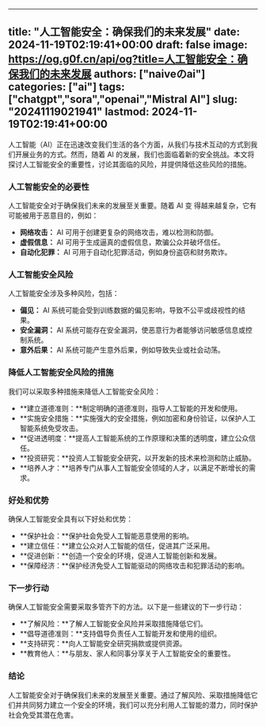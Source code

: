 
---
title: "人工智能安全：确保我们的未来发展"
date: 2024-11-19T02:19:41+00:00
draft: false
image: https://og.g0f.cn/api/og?title=人工智能安全：确保我们的未来发展
authors: ["naiveのai"]
categories: ["ai"]
tags: ["chatgpt","sora","openai","Mistral AI"]
slug: "20241119021941"
lastmod: 2024-11-19T02:19:41+00:00
---
人工智能（AI）正在迅速改变我们生活的各个方面，从我们与技术互动的方式到我们开展业务的方式。然而，随着 AI 的发展，我们也面临着新的安全挑战。本文将探讨人工智能安全的重要性，讨论其面临的风险，并提供降低这些风险的措施。

### 人工智能安全的必要性

人工智能安全对于确保我们未来的发展至关重要。随着 AI 变 得越来越复杂，它有可能被用于恶意目的，例如：

* **网络攻击：** AI 可用于创建更复杂的网络攻击，难以检测和防御。
* **虚假信息：** AI 可用于生成逼真的虚假信息，欺骗公众并破坏信任。
* **自动化犯罪：** AI 可用于自动化犯罪活动，例如身份盗窃和财务欺诈。

### 人工智能安全风险

人工智能安全涉及多种风险，包括：

* **偏见：** AI 系统可能会受到训练数据的偏见影响，导致不公平或歧视性的结果。
* **安全漏洞：** AI 系统可能存在安全漏洞，使恶意行为者能够访问敏感信息或控制系统。
* **意外后果：** AI 系统可能产生意外后果，例如导致失业或社会动荡。

### 降低人工智能安全风险的措施

我们可以采取多种措施来降低人工智能安全风险：

* **建立道德准则：**制定明确的道德准则，指导人工智能的开发和使用。
* **实施安全措施：**实施强大的安全措施，例如加密和身份验证，以保护人工智能系统免受攻击。
* **促进透明度：**提高人工智能系统的工作原理和决策的透明度，建立公众信任。
* **投资研究：**投资人工智能安全研究，以开发新的技术来检测和防止威胁。
* **培养人才：**培养专门从事人工智能安全领域的人才，以满足不断增长的需求。

### 好处和优势

确保人工智能安全具有以下好处和优势：

* **保护社会：**保护社会免受人工智能恶意使用的影响。
* **建立信任：**建立公众对人工智能的信任，促进其广泛采用。
* **促进创新：**创造一个安全的环境，促进人工智能创新和发展。
* **保障经济：**保护经济免受人工智能驱动的网络攻击和犯罪活动的影响。

### 下一步行动

确保人工智能安全需要采取多管齐下的方法。以下是一些建议的下一步行动：

* **了解风险：**了解人工智能安全风险并采取措施降低它们。
* **倡导道德准则：**支持倡导负责任人工智能开发和使用的组织。
* **支持研究：**向人工智能安全研究捐款或提供资源。
* **教育他人：**与朋友、家人和同事分享关于人工智能安全的重要性。

### 结论

人工智能安全对于确保我们未来的发展至关重要。通过了解风险、采取措施降低它们并共同努力建立一个安全的环境，我们可以充分利用人工智能的潜力，同时保护社会免受其潜在危害。